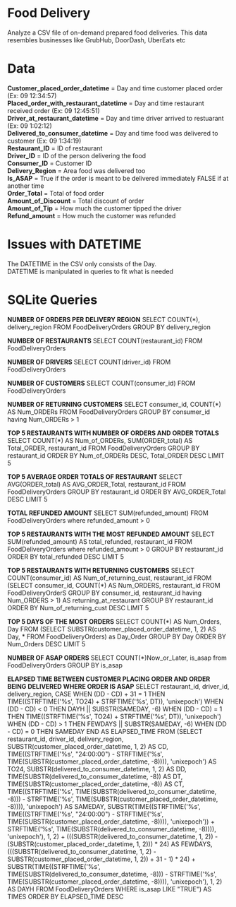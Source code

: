 # **Food Delivery**
Analyze a CSV file of on-demand prepared food deliveries. 
This data resembles businesses like GrubHub, DoorDash, UberEats etc

# Data
**Customer_placed_order_datetime** = Day and time customer placed order (Ex: 09 12:34:57) <br/>
**Placed_order_with_restaurant_datetime** = Day and time restaurant received order (Ex: 09 12:45:51) <br/>
**Driver_at_restaurant_datetime** = Day and time driver arrived to restuarant (Ex: 09 1:02:12) <br/>
**Delivered_to_consumer_datetime** = Day and time food was delivered to customer (Ex: 09 1:34:19) <br/>
**Restaurant_ID** = ID of restaurant <br/>
**Driver_ID** = ID of the person delivering the food <br/>
**Consumer_ID** = Customer ID <br/>
**Delivery_Region** = Area food was delivered too <br/>
**Is_ASAP** = True if the order is meant to be delivered immediately FALSE if at another time <br/>
**Order_Total** = Total of food order <br/>
**Amount_of_Discount** = Total discount of order <br/>
**Amount_of_Tip** = How much the customer tipped the driver <br/>
**Refund_amount** = How much the customer was refunded <br/>

# Issues with DATETIME
The DATETIME in the CSV only consists of the Day. <br/>
DATETIME is manipulated in queries to fit what is needed

# SQLite Queries
**NUMBER OF ORDERS PER DELIVERY REGION**
SELECT COUNT(*), delivery_region FROM FoodDeliveryOrders
GROUP BY delivery_region

**NUMBER OF RESTAURANTS**
SELECT COUNT(restaurant_id) FROM FoodDeliveryOrders

**NUMBER OF DRIVERS**
SELECT COUNT(driver_id) FROM FoodDeliveryOrders

**NUMBER OF CUSTOMERS**
SELECT COUNT(consumer_id) FROM FoodDeliveryOrders

**NUMBER OF RETURNING CUSTOMERS**
SELECT consumer_id, COUNT(*) AS Num_ORDERs FROM FoodDeliveryOrders
GROUP BY consumer_id
having Num_ORDERs > 1

**TOP 5 RESTAURANTS WITH NUMBER OF ORDERS AND ORDER TOTALS**
SELECT COUNT(*) AS Num_of_ORDERs, SUM(ORDER_total) AS Total_ORDER, restaurant_id FROM FoodDeliveryOrders
GROUP BY restaurant_id
ORDER BY Num_of_ORDERs DESC, Total_ORDER DESC
LIMIT 5

**TOP 5 AVERAGE ORDER TOTALS OF RESTAURANT**
SELECT  AVG(ORDER_total) AS AVG_ORDER_Total, restaurant_id FROM FoodDeliveryOrders
GROUP BY restaurant_id
ORDER BY AVG_ORDER_Total DESC
LIMIT 5

**TOTAL REFUNDED AMOUNT**
SELECT  SUM(refunded_amount) FROM FoodDeliveryOrders
where refunded_amount > 0

**TOP 5 RESTAURANTS WITH THE MOST REFUNDED AMOUNT**
SELECT  SUM(refunded_amount) AS total_refunded, restaurant_id FROM FoodDeliveryOrders
where refunded_amount > 0
GROUP BY restaurant_id
ORDER BY total_refunded DESC
LIMIT 5

**TOP 5 RESTAURANTS WITH RETURNING CUSTOMERS**
SELECT COUNT(consumer_id) AS Num_of_returning_cust, restaurant_id FROM (SELECT consumer_id, COUNT(*) AS Num_ORDERS, restaurant_id FROM FoodDeliveryOrderS
GROUP BY consumer_id, restaurant_id
having Num_ORDERS > 1) AS returning_at_restaurant
GROUP BY restaurant_id
ORDER BY Num_of_returning_cust DESC
LIMIT 5

**TOP 5 DAYS OF THE MOST ORDERS**
SELECT COUNT(*) AS Num_Orders, Day FROM (SELECT SUBSTR(customer_placed_order_datetime, 1, 2) AS Day, *  FROM FoodDeliveryOrders) as Day_Order
GROUP BY Day
ORDER BY Num_Orders DESC
LIMIT 5

**NUMBER OF ASAP ORDERS**
SELECT COUNT(*)Now_or_Later, is_asap from FoodDeliveryOrders
GROUP BY is_asap


**ELAPSED TIME BETWEEN CUSTOMER PLACING ORDER AND ORDER BEING DELIVERED WHERE ORDER IS ASAP**
SELECT  restaurant_id, driver_id, delivery_region,
CASE WHEN (DD - CD) + 31 = 1 
	 THEN TIME((STRFTIME('%s', TO24) + STRFTIME('%s', DT)), 'unixepoch')
          WHEN (DD - CD)  < 0
     	 THEN DAYH || SUBSTR(SAMEDAY, -6)
	 WHEN (DD - CD) = 1 
      	 THEN  TIME((STRFTIME('%s', TO24) + STRFTIME('%s', DT)), 'unixepoch')
     	 WHEN (DD - CD) > 1
     	 THEN  FEWDAYS || SUBSTR(SAMEDAY, -6)
     	 WHEN (DD - CD) = 0
     	 THEN SAMEDAY
	 END AS ELAPSED_TIME
		FROM (SELECT  restaurant_id, driver_id, delivery_region, SUBSTR(customer_placed_order_datetime, 1, 2) AS CD, 
      		TIME((STRFTIME('%s', "24:00:00") - STRFTIME('%s', TIME(SUBSTR(customer_placed_order_datetime, -8)))), 		'unixepoch') AS TO24,
	  	SUBSTR(delivered_to_consumer_datetime, 1, 2) AS DD, 
      		TIME(SUBSTR(delivered_to_consumer_datetime, -8)) AS DT,
      		TIME(SUBSTR(customer_placed_order_datetime, -8)) AS CT,
      		TIME((STRFTIME('%s', TIME(SUBSTR(delivered_to_consumer_datetime, -8))) 
            	- STRFTIME('%s', TIME(SUBSTR(customer_placed_order_datetime, -8)))), 'unixepoch') AS SAMEDAY, 
      		SUBSTR(TIME((STRFTIME('%s', TIME((STRFTIME('%s', "24:00:00") - STRFTIME('%s', 		TIME(SUBSTR(customer_placed_order_datetime, -8)))), 'unixepoch')) 
            	+ STRFTIME('%s', TIME(SUBSTR(delivered_to_consumer_datetime, -8)))), 'unixepoch'), 1, 2) 
      	    	+ (((SUBSTR(delivered_to_consumer_datetime, 1, 2)) - (SUBSTR(customer_placed_order_datetime, 1, 2))) * 24) AS 		FEWDAYS, 
	  	(((SUBSTR(delivered_to_consumer_datetime, 1, 2) - SUBSTR(customer_placed_order_datetime, 1, 2)) + 31 - 1) * 		24)
      		+ SUBSTR(TIME((STRFTIME('%s', TIME(SUBSTR(delivered_to_consumer_datetime, -8))) 
            	- STRFTIME('%s', TIME(SUBSTR(customer_placed_order_datetime, -8)))), 'unixepoch'), 1, 2) AS DAYH
		FROM FoodDeliveryOrders
		WHERE is_asap LIKE "TRUE") AS TIMES
ORDER BY ELAPSED_TIME DESC
